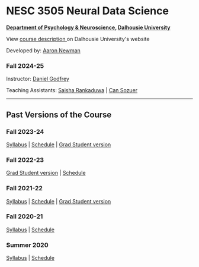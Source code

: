 # NESC 3505 Neural Data Science

**[Department of Psychology & Neuroscience](https://dal.ca/psychandneuro), [Dalhousie University](https://dal.ca)**

View <a href="http://academiccalendar.dal.ca/Catalog/ViewCatalog.aspx?pageid=viewcatalog&entitytype=CID&entitycode=NESC+3505">course description </a>on Dalhousie University's website

Developed by: [Aaron Newman](mailto:Aaron.Newman@dal.ca?subject=NESC%203505)


### Fall 2024-25
Instructor: [Daniel Godfrey](mailto:daniel.godfrey@dal.ca?subject=NESC%203505)

Teaching Assistants: [Saisha Rankaduwa](mailto:saisha@dal.ca?subject=NESC%203505) | [Can Sozuer](mailto:sozuer@dal.ca?subject=NESC%203505)


---
## Past Versions of the Course

### Fall 2023-24

[Syllabus](https://neural-data-science.github.io/NESC_3505/syllabus)
 |
[Schedule](https://neural-data-science.github.io/NESC_3505/schedule)
 |
[Grad Student version](https://neural-data-science.github.io/NESC_3505/syllabus_5001_2023f)


### Fall 2022-23

[Grad Student version](https://neural-data-science.github.io/NESC_3505/syllabus_5001)
 |
[Schedule](https://neural-data-science.github.io/NESC_3505/schedule)


### Fall 2021-22
[Syllabus](https://neural-data-science.github.io/NESC_3505/syllabus_2021f)
 |
[Schedule](https://neural-data-science.github.io/NESC_3505/schedule_2021f)
 |
[Grad Student version](https://neural-data-science.github.io/NESC_3505/syllabus_5001_2021f)

### Fall 2020-21
[Syllabus](https://neural-data-science.github.io/NESC_3505/syllabus_2020f)
 |
[Schedule](https://neural-data-science.github.io/NESC_3505/schedule_2020f)

### Summer 2020
[Syllabus](https://neural-data-science.github.io/NESC_3505/syllabus_2020s)
 |
[Schedule](https://neural-data-science.github.io/NESC_3505/schedule_2020s)
